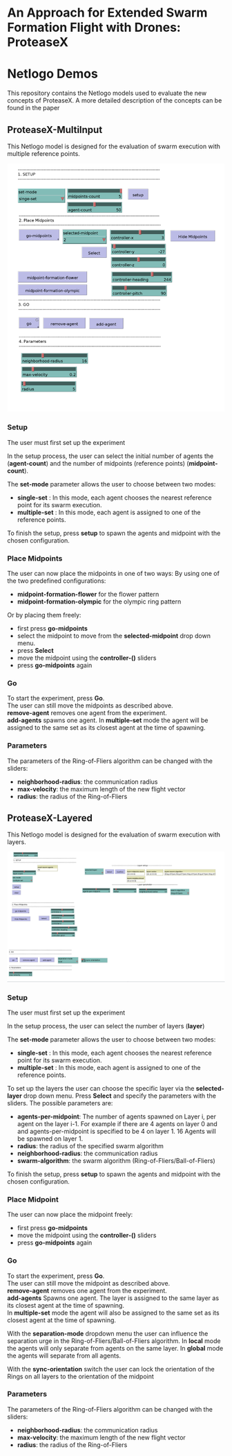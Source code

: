 # An Approach for Extended Swarm Formation Flight with Drones: ProteaseX 
# Netlogo Demos
This repository contains the Netlogo models used to evaluate the new concepts of ProteaseX.
A more detailed description of the concepts can be found in the paper


## ProteaseX-MultiInput
This Netlogo model is designed for the evaluation of swarm execution with multiple reference points.

![](figures/gui-multi-input.png)


### Setup
The user must first set up the experiment

In the setup process, the user can select the initial number of agents the (**agent-count**) and
the number of midpoints (reference points) (**midpoint-count**). 

The **set-mode** parameter allows the user to choose between two modes:

- **single-set** : In this mode, each agent chooses the nearest reference point for its swarm execution.
- **multiple-set** : In this mode, each agent is assigned to one of the reference points.

To finish the setup, press **setup** to spawn the agents and midpoint with the chosen configuration.  

### Place Midpoints
The user can now place the midpoints in one of two ways:
By using one of the two predefined configurations:
 - **midpoint-formation-flower** for the flower pattern
 - **midpoint-formation-olympic** for the olympic ring pattern

Or by placing them freely:
 - first press **go-midpoints** 
 - select the midpoint to move from the **selected-midpoint** drop down menu.
 - press **Select** 
 - move the midpoint using the **controller-()** sliders
 - press **go-midpoints** again

 ### Go
 To start the experiment, press **Go**.\
 The user can still move the midpoints as described above.\
 **remove-agent** removes one agent from the experiment.\
 **add-agents** spawns one agent. In **multiple-set** mode the agent will be assigned to the same set as its closest agent at the time of spawning.  

 ### Parameters
 The parameters of the Ring-of-Fliers algorithm can be changed with the sliders:  
 - **neighborhood-radius**: the communication radius
 - **max-velocity**: the maximum length of the new flight vector 
 - **radius**: the radius of the Ring-of-Fliers


## ProteaseX-Layered
This Netlogo model is designed for the evaluation of swarm execution with layers.

![](figures/gui-hierarchic.png)

### Setup
The user must first set up the experiment

In the setup process, the user can select the number of layers (**layer**)

The **set-mode** parameter allows the user to choose between two modes:

- **single-set** : In this mode, each agent chooses the nearest reference point for its swarm execution.
- **multiple-set** : In this mode, each agent is assigned to one of the reference points.

To set up the layers the user can choose the specific layer via the **selected-layer** drop down menu. Press **Select** and specify the parameters 
with the sliders. The possible parameters are: 
 - **agents-per-midpoint**: The number of agents spawned on Layer i, per agent on the layer i-1. For example if there are 4 agents on layer 0 and and agents-per-midpoint is specified to be 4 on layer 1. 16 Agents will be spawned on layer 1. 
 - **radius**: the radius of the specified swarm algorithm
 - **neighborhood-radius**: the communication radius 
 - **swarm-algorithm**: the swarm algorithm (Ring-of-Fliers/Ball-of-Fliers) 

 
To finish the setup, press **setup** to spawn the agents and midpoint with the chosen configuration.  

### Place Midpoint
The user can now place the midpoint freely:
 - first press **go-midpoints** 
 - move the midpoint using the **controller-()** sliders
 - press **go-midpoints** again


### Go
 To start the experiment, press **Go**.\
 The user can still move the midpoint as described above.\
 **remove-agent** removes one agent from the experiment.\
 **add-agents** Spawns one agent. The layer is assigned to the same layer
 as its closest agent at the time of spawning.  
 In **multiple-set** mode the agent will also be assigned to the same set as its closest agent at the time of spawning.   

With the **separation-mode** dropdown menu the user can influence the separation urge in the Ring-of-Fliers/Ball-of-Fliers algorithm. 
In **local** mode the agents will only separate from agents on the same layer.
In **global** mode the agents will separate from all agents.

With the **sync-orientation** switch the user can lock the orientation of the Rings on all layers to the orientation of the midpoint

### Parameters
 The parameters of the Ring-of-Fliers algorithm can be changed with the sliders:  
 - **neighborhood-radius**: the communication radius
 - **max-velocity**: the maximum length of the new flight vector 
 - **radius**: the radius of the Ring-of-Fliers

